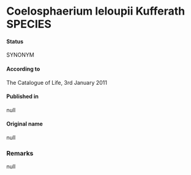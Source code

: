 Coelosphaerium leloupii Kufferath SPECIES
=======

#### Status
SYNONYM

#### According to
The Catalogue of Life, 3rd January 2011

#### Published in
null

#### Original name
null

### Remarks
null